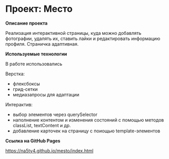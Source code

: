 # Проект: Место

**Описание проекта**  

Реализация интерактивной страницы, куда можно добавлять фотографии, удалять их, ставить лайки и редактировать информацию профиля.
Страничка адаптивная. 

**Используемые технологии**  

В работе использовались  

Верстка:
- флексбоксы 
- грид-сетки
- медиазапросы для адаптации 

Интерактив: 
- выбор элементов через querySelector
- наполнение контентом и изменения состояний с помощью методов classList, textContent и др.
- добавление карточек на страницу с поиощью template-элементов 

**Ссылка на GitHub Pages**  

https://na5ty4.github.io/mesto/index.html

